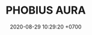 ---
layout:  liga-indigo-team
permalink: /team/:title.html
categories: LI LI2 LI3 LI4 LI5 LI6 LI7 LI8 LI9 RUBY2 DMD3 TSR4  SSI5 HG6 IL7 TAE8 SAP9 team
liga: LIGA INDIGO
maincover: /assets/logos/POAX.png
puntosLJMAYO24: 17
date: 2020-08-29 10:29:20 +0700
title: PHOBIUS AURA
route: /liga-indigo
tag: johto042024
color: black
puntosLJ202404: 12
grupo: sur
background: '#F16C38'
cover: /assets/backCard.png
team: PHOBIUS AURA
ID: POA
puntos: 0
pj: 9


team1: POA1
team2: partido4
team3: partido5
team4: partido4
team5: partido4
team6: partido3
team7: partido4
team8: partido4
team9: partido4


pt1: 0
pj1: 0
#PARTIDO 2
maincover2: /assets/logos/DFS.png
j2: RONDA 2
p2: POA
r2: 0
rr2: 2
pp2: RUBY
bg2: rock rock
pt2: 0
pj2: 0
#PARTIDO 3
j3: RONDA 3
maincover3: /assets/logos/DFS.png
p3: POA
r3: 0
rr3: 2
pp3: DMD
bg3: rock
pt3: 0
pj3: 0
#PARTIDO 4
j4: RONDA 4
maincover4: /assets/logos/TSR.png
p4: POA
r4: 0
rr4: 2
pp4: TSR
bg4: rock rock
pt4: 0
pj4: 0
#PARTIDO 5
j5: RONDA 5
maincover5: /assets/logos/SSI.png
p5: POA
pp5: SSI
bg5: rock 
r5: 0
rr5: 0
pt5: 0
pj5: 0
#PARTIDO 6
j6: RONDA 6
maincover6: /assets/logos/HGREGIOS.png
bg6: rock 
p6: POA
r6: 0
pp6: HG
rr6: 0
pt6: 0
pj6: 0
#PARTIDO 7
maincover7: /assets/logos/ILEAGUE.png
j7: RONDA 7
p7: POA
pp7: IL
bg7: rock 
r7: 0
rr7: 0
pt7: 0
pj7: 0
#PARTIDO 8
j8: RONDA 8
bg8: rock 
maincover8: /assets/logos/TAE.png
p8: POA
pp8: TAE
r8: 0
rr8: 0
pt8: 0
pj8: 0
#PARTIDO 9
j9: RONDA 9
maincover9: /assets/logos/DFS.png
bg9: rock
p9: POA
r9: 0
pp9: SAP
rr9: 0
pt9: 0
pj9: 0
stream: <i class="fa-brands fa-twitch text-white"></i>
---